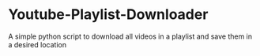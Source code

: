 # Youtube-Playlist-Downloader
A simple python script to download all videos in a playlist and save them in a desired location
